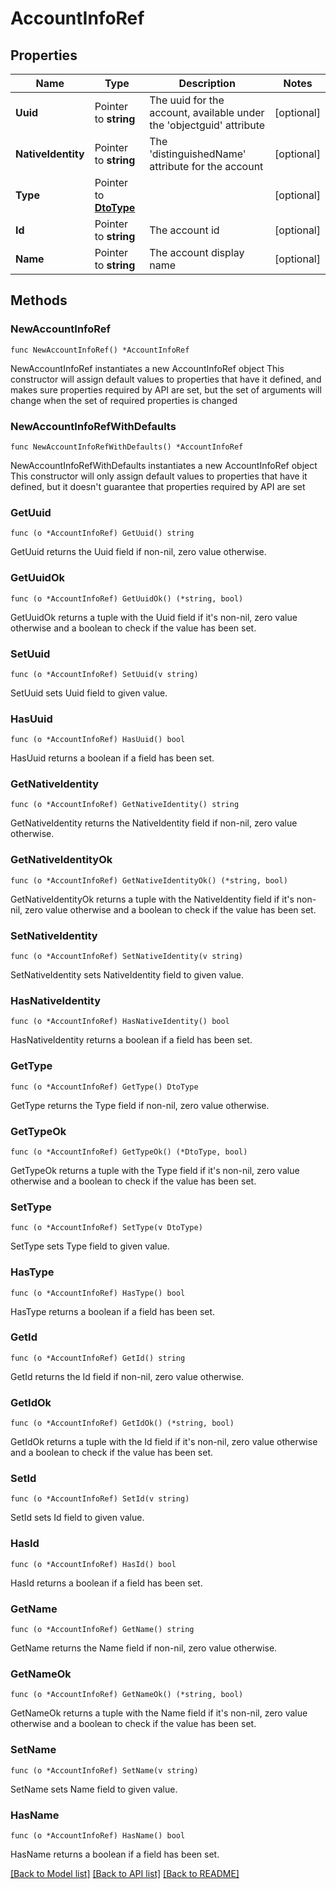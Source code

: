 # AccountInfoRef

## Properties

Name | Type | Description | Notes
------------ | ------------- | ------------- | -------------
**Uuid** | Pointer to **string** | The uuid for the account, available under the &#39;objectguid&#39; attribute | [optional] 
**NativeIdentity** | Pointer to **string** | The &#39;distinguishedName&#39; attribute for the account | [optional] 
**Type** | Pointer to [**DtoType**](DtoType.md) |  | [optional] 
**Id** | Pointer to **string** | The account id | [optional] 
**Name** | Pointer to **string** | The account display name | [optional] 

## Methods

### NewAccountInfoRef

`func NewAccountInfoRef() *AccountInfoRef`

NewAccountInfoRef instantiates a new AccountInfoRef object
This constructor will assign default values to properties that have it defined,
and makes sure properties required by API are set, but the set of arguments
will change when the set of required properties is changed

### NewAccountInfoRefWithDefaults

`func NewAccountInfoRefWithDefaults() *AccountInfoRef`

NewAccountInfoRefWithDefaults instantiates a new AccountInfoRef object
This constructor will only assign default values to properties that have it defined,
but it doesn't guarantee that properties required by API are set

### GetUuid

`func (o *AccountInfoRef) GetUuid() string`

GetUuid returns the Uuid field if non-nil, zero value otherwise.

### GetUuidOk

`func (o *AccountInfoRef) GetUuidOk() (*string, bool)`

GetUuidOk returns a tuple with the Uuid field if it's non-nil, zero value otherwise
and a boolean to check if the value has been set.

### SetUuid

`func (o *AccountInfoRef) SetUuid(v string)`

SetUuid sets Uuid field to given value.

### HasUuid

`func (o *AccountInfoRef) HasUuid() bool`

HasUuid returns a boolean if a field has been set.

### GetNativeIdentity

`func (o *AccountInfoRef) GetNativeIdentity() string`

GetNativeIdentity returns the NativeIdentity field if non-nil, zero value otherwise.

### GetNativeIdentityOk

`func (o *AccountInfoRef) GetNativeIdentityOk() (*string, bool)`

GetNativeIdentityOk returns a tuple with the NativeIdentity field if it's non-nil, zero value otherwise
and a boolean to check if the value has been set.

### SetNativeIdentity

`func (o *AccountInfoRef) SetNativeIdentity(v string)`

SetNativeIdentity sets NativeIdentity field to given value.

### HasNativeIdentity

`func (o *AccountInfoRef) HasNativeIdentity() bool`

HasNativeIdentity returns a boolean if a field has been set.

### GetType

`func (o *AccountInfoRef) GetType() DtoType`

GetType returns the Type field if non-nil, zero value otherwise.

### GetTypeOk

`func (o *AccountInfoRef) GetTypeOk() (*DtoType, bool)`

GetTypeOk returns a tuple with the Type field if it's non-nil, zero value otherwise
and a boolean to check if the value has been set.

### SetType

`func (o *AccountInfoRef) SetType(v DtoType)`

SetType sets Type field to given value.

### HasType

`func (o *AccountInfoRef) HasType() bool`

HasType returns a boolean if a field has been set.

### GetId

`func (o *AccountInfoRef) GetId() string`

GetId returns the Id field if non-nil, zero value otherwise.

### GetIdOk

`func (o *AccountInfoRef) GetIdOk() (*string, bool)`

GetIdOk returns a tuple with the Id field if it's non-nil, zero value otherwise
and a boolean to check if the value has been set.

### SetId

`func (o *AccountInfoRef) SetId(v string)`

SetId sets Id field to given value.

### HasId

`func (o *AccountInfoRef) HasId() bool`

HasId returns a boolean if a field has been set.

### GetName

`func (o *AccountInfoRef) GetName() string`

GetName returns the Name field if non-nil, zero value otherwise.

### GetNameOk

`func (o *AccountInfoRef) GetNameOk() (*string, bool)`

GetNameOk returns a tuple with the Name field if it's non-nil, zero value otherwise
and a boolean to check if the value has been set.

### SetName

`func (o *AccountInfoRef) SetName(v string)`

SetName sets Name field to given value.

### HasName

`func (o *AccountInfoRef) HasName() bool`

HasName returns a boolean if a field has been set.


[[Back to Model list]](../README.md#documentation-for-models) [[Back to API list]](../README.md#documentation-for-api-endpoints) [[Back to README]](../README.md)


